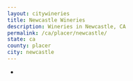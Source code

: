 ```yaml
---
layout: citywineries
title: Newcastle Wineries
description: Wineries in Newcastle, CA
permalink: /ca/placer/newcastle/
state: ca
county: placer
city: newcastle
---
```

-
